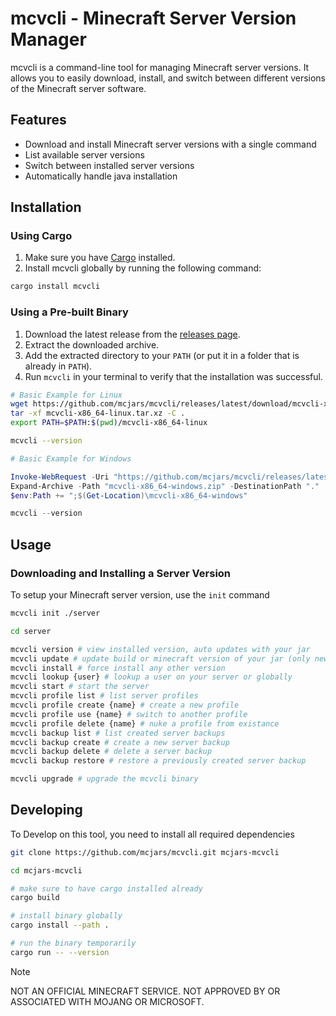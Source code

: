 # mcvcli - Minecraft Server Version Manager

mcvcli is a command-line tool for managing Minecraft server versions. It allows you to easily download, install, and switch between different versions of the Minecraft server software.

## Features

- Download and install Minecraft server versions with a single command
- List available server versions
- Switch between installed server versions
- Automatically handle java installation

## Installation

### Using Cargo

1. Make sure you have [Cargo](https://doc.rust-lang.org/cargo/getting-started/installation.html) installed.
2. Install mcvcli globally by running the following command:

```bash
cargo install mcvcli
```

### Using a Pre-built Binary

1. Download the latest release from the [releases page](https://github.com/mcjars/mcvcli/releases).
2. Extract the downloaded archive.
3. Add the extracted directory to your `PATH` (or put it in a folder that is already in `PATH`).
4. Run `mcvcli` in your terminal to verify that the installation was successful.

```bash
# Basic Example for Linux
wget https://github.com/mcjars/mcvcli/releases/latest/download/mcvcli-x86_64-linux.tar.xz
tar -xf mcvcli-x86_64-linux.tar.xz -C .
export PATH=$PATH:$(pwd)/mcvcli-x86_64-linux

mcvcli --version
```

```powershell
# Basic Example for Windows

Invoke-WebRequest -Uri "https://github.com/mcjars/mcvcli/releases/latest/download/mcvcli-x86_64-windows.zip" -OutFile "mcvcli-x86_64-windows.zip"
Expand-Archive -Path "mcvcli-x86_64-windows.zip" -DestinationPath "."
$env:Path += ";$(Get-Location)\mcvcli-x86_64-windows"

mcvcli --version
```

## Usage

### Downloading and Installing a Server Version

To setup your Minecraft server version, use the `init` command

```bash
mcvcli init ./server

cd server

mcvcli version # view installed version, auto updates with your jar
mcvcli update # update build or minecraft version of your jar (only newer)
mcvcli install # force install any other version
mcvcli lookup {user} # lookup a user on your server or globally
mcvcli start # start the server
mcvcli profile list # list server profiles
mcvcli profile create {name} # create a new profile
mcvcli profile use {name} # switch to another profile
mcvcli profile delete {name} # nuke a profile from existance
mcvcli backup list # list created server backups
mcvcli backup create # create a new server backup
mcvcli backup delete # delete a server backup
mcvcli backup restore # restore a previously created server backup

mcvcli upgrade # upgrade the mcvcli binary
```

## Developing

To Develop on this tool, you need to install all required dependencies

```bash
git clone https://github.com/mcjars/mcvcli.git mcjars-mcvcli

cd mcjars-mcvcli

# make sure to have cargo installed already
cargo build

# install binary globally
cargo install --path .

# run the binary temporarily
cargo run -- --version
```

> [!NOTE]
> NOT AN OFFICIAL MINECRAFT SERVICE. NOT APPROVED BY OR ASSOCIATED WITH MOJANG OR MICROSOFT.
